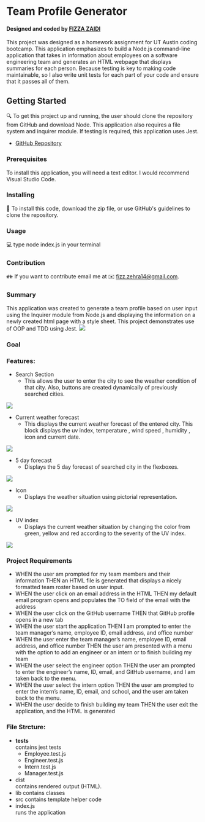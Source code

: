 # Team Profile Generator

<h4>Designed and coded by <a href="https://github.com/fizzaaz">FIZZA ZAIDI</a></h4>
This project was designed as a homework assignment for UT Austin coding bootcamp. This application emphasizes to build a Node.js command-line application that takes in information about employees on a software engineering team and generates an HTML webpage that displays summaries for each person. Because testing is key to making code maintainable, so I also write unit tests for each part of your code and ensure that it passes all of them.

## Getting Started
🔍 To get this project up and running, the user should clone the repository from GitHub and download Node. This application also requires a file system and inquirer module. If testing is required, this application uses Jest.

* [GitHub Repository](https://github.com/fizzaaz/Team-Profile-Generator)

### Prerequisites

To install this application, you will need a text editor. I would recommend Visual Studio Code. 

### Installing

 💾 To install this code, download the zip file, or use GitHub's guidelines to clone the repository. 

### Usage

💻 type node index.js in your terminal  

 ### Contribution
👪 If you want to contribute email me at ✉️ fizz.zehra14@gmail.com.

### Summary

This application was created to generate a team profile based on user input using the Inquirer module from Node.js and displaying the information on a newly created html page with a style sheet. This project demonstrates use of OOP and TDD using Jest.
![](assets/images/MAIN.JPG)

### Goal



### Features: 
* Search Section
    * This allows the user to enter the city to see the weather condition of that city. Also, buttons are created dynamically of previously searched cities.

![](assets/images/search.JPG)

* Current weather forecast
    * This displays the current weather forecast of the entered city. This block displays the uv index, temperature , wind speed , humidity , icon and current date.
    
![](assets/images/current.JPG)

* 5 day forecast
    * Displays the 5 day forecast of searched city in the flexboxes. 

![](assets/images/5day.JPG)

* Icon
    * Displays the weather situation using pictorial representation. 

![](assets/images/icon.JPG)


* UV index
    * Displays the current weather situation by changing the color from green, yellow and red according to the severity of the UV index. 
 
![](assets/images/uv.JPG)

### Project Requirements
* WHEN the user am prompted for my team members and their information THEN an HTML file is generated that displays a nicely formatted team roster based on user input.
* WHEN the user click on an email address in the HTML THEN my default email program opens and populates the TO field of the email with the address
* WHEN the user click on the GitHub username THEN that GitHub profile opens in a new tab
* WHEN the user start the application THEN I am prompted to enter the team manager’s name, employee ID, email address, and office number
* WHEN the user enter the team manager’s name, employee ID, email address, and office number THEN the user am presented with a menu with the option to add an engineer or an intern or to finish building my team
* WHEN the user select the engineer option THEN the user am prompted to enter the engineer’s name, ID, email, and GitHub username, and I am taken back to the menu.
* WHEN the user select the intern option THEN the user am prompted to enter the intern’s name, ID, email, and school, and the user am taken back to the menu.
* WHEN the user decide to finish building my team THEN the user exit the application, and the HTML is generated

   
### File Strcture: 

* __tests__        
contains jest tests
  * Employee.test.js
  * Engineer.test.js
  * Intern.test.js
  * Manager.test.js
* dist               
contains rendered output (HTML). 
* lib
contains classes
* src
contains template helper code
* index.js   
runs the application
 
